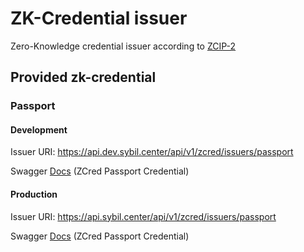 # ZK-Credential issuer

Zero-Knowledge credential issuer according to
[ZCIP-2](https://github.com/zcred-org/ZCIPs/blob/main/ZCIPs/zcip-2.md)

## Provided zk-credential

### Passport

#### Development

Issuer URI: https://api.dev.sybil.center/api/v1/zcred/issuers/passport

Swagger [Docs](https://api.dev.sybil.center/documentation) (ZCred
Passport Credential)

#### Production

Issuer URI: https://api.sybil.center/api/v1/zcred/issuers/passport

Swagger [Docs](https://api.sybil.center/documentation) (ZCred Passport
Credential)
